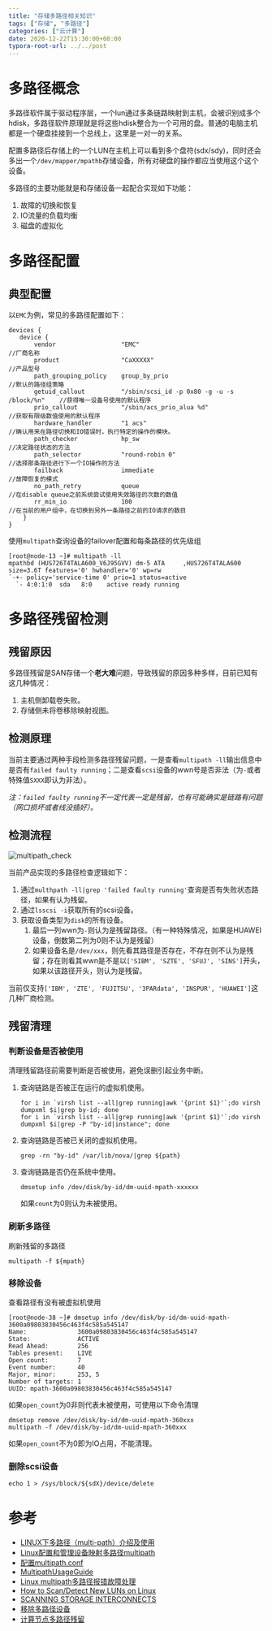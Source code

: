 ```yaml
---
title: "存储多路径相关知识"
tags: ["存储", "多路径"]
categories: ["云计算"]
date: 2020-12-22T15:30:00+08:00
typora-root-url: ../../post
---
```


# 多路径概念

多路径软件属于驱动程序层，一个lun通过多条链路映射到主机，会被识别成多个hdisk，多路径软件原理就是将这些hdisk整合为一个可用的盘。普通的电脑主机都是一个硬盘挂接到一个总线上，这里是一对一的关系。

配置多路径后存储上的一个LUN在主机上可以看到多个盘符(sdx/sdy)，同时还会多出一个`/dev/mapper/mpathb`存储设备，所有对硬盘的操作都应当使用这个这个设备。

多路径的主要功能就是和存储设备一起配合实现如下功能：

1. 故障的切换和恢复
2. IO流量的负载均衡
3. 磁盘的虚拟化

# 多路径配置

## 典型配置

以`EMC`为例，常见的多路径配置如下：

```shell
devices {
   device {                                    
       vendor                  "EMC"                                         //厂商名称
       product                 "CaXXXXX"                                     //产品型号
       path_grouping_policy    group_by_prio                                 //默认的路径组策略
       getuid_callout          "/sbin/scsi_id -p 0x80 -g -u -s /block/%n"    //获得唯一设备号使用的默认程序
       prio_callout            "/sbin/acs_prio_alua %d"                      //获取有限级数值使用的默认程序
       hardware_handler        "1 acs"                                       //确认用来在路径切换和IO错误时，执行特定的操作的模块。
       path_checker            hp_sw                                         //决定路径状态的方法
       path_selector           "round-robin 0"                               //选择那条路径进行下一个IO操作的方法
       failback                immediate                                     //故障恢复的模式
       no_path_retry           queue                                         //在disable queue之前系统尝试使用失效路径的次数的数值
       rr_min_io               100                                           //在当前的用户组中，在切换到另外一条路径之前的IO请求的数目
    }
}
```

使用`multipath`查询设备的failover配置和每条路径的优先级组

```shell
[root@node-13 ~]# multipath -ll
mpathbd (HUS726T4TALA600_V6J95GVV) dm-5 ATA     ,HUS726T4TALA600
size=3.6T features='0' hwhandler='0' wp=rw
`-+- policy='service-time 0' prio=1 status=active
  `- 4:0:1:0  sda   8:0    active ready running
```

# 多路径残留检测

## 残留原因

多路径残留是SAN存储一个**老大难**问题，导致残留的原因多种多样，目前已知有这几种情况：

1. 主机侧卸载卷失败。
2. 存储侧未将卷移除映射视图。

## 检测原理

当前主要通过两种手段检测多路径残留问题，一是查看`multipath -ll`输出信息中是否有`failed faulty running`；二是查看`scsi`设备的wwn号是否非法（为`-`或者特殊值`SXXX`即认为非法）。

*注：`failed faulty running`不一定代表一定是残留，也有可能确实是链路有问题（网口损坏或者线没插好）。*

## 检测流程

![multipath_check](/imgs/multipath_check.png)

当前产品实现的多路径检查逻辑如下：

1. 通过`multhpath -ll|grep 'failed faulty running'`查询是否有失败状态路径，如果有认为残留。
2. 通过`lsscsi -i`获取所有的scsi设备。
3. 获取设备类型为`disk`的所有设备。
   1. 最后一列wwn为`-`则认为是残留路径。（有一种特殊情况，如果是HUAWEI设备，倒数第二列为0则不认为是残留）
   2. 如果设备名是`/dev/xxx`，则先看其路径是否存在，不存在则不认为是残留；存在则看其wwn是不是以`['SIBM', 'SZTE', 'SFUJ', 'SINS']`开头，如果以该路径开头，则认为是残留。

当前仅支持`['IBM', 'ZTE', 'FUJITSU', '3PARdata', 'INSPUR', 'HUAWEI']`这几种厂商检测。

## 残留清理

### 判断设备是否被使用

清理残留路径前需要判断是否被使用，避免误删引起业务中断。

1. 查询链路是否被正在运行的虚拟机使用。

   ```shell
   for i in `virsh list --all|grep running|awk '{print $1}'`;do virsh dumpxml $i|grep by-id; done
   for i in `virsh list --all|grep running|awk '{print $1}'`;do virsh dumpxml $i|grep -P "by-id|instance"; done
   ```

2. 查询链路是否被已关闭的虚拟机使用。

   ```shell
   grep -rn "by-id" /var/lib/nova/|grep ${path}
   ```

3. 查询链路是否仍在系统中使用。

   ```shell
   dmsetup info /dev/disk/by-id/dm-uuid-mpath-xxxxxx
   ```

   如果`count`为0则认为未被使用。

### 刷新多路径

刷新残留的多路径

```shell
multipath -f ${mpath}
```

### 移除设备

查看路径有没有被虚拟机使用

```shell
[root@node-38 ~]# dmsetup info /dev/disk/by-id/dm-uuid-mpath-3600a09803830456c463f4c585a545147
Name:              3600a09803830456c463f4c585a545147
State:             ACTIVE
Read Ahead:        256
Tables present:    LIVE
Open count:        7
Event number:      40
Major, minor:      253, 5
Number of targets: 1
UUID: mpath-3600a09803830456c463f4c585a545147
```

如果`open_count`为0非则代表未被使用，可使用以下命令清理

```shell
dmsetup remove /dev/disk/by-id/dm-uuid-mpath-360xxx
multipath -f /dev/disk/by-id/dm-uuid-mpath-360xxx
```

如果`open_count`不为0即为IO占用，不能清理。

### 删除scsi设备

```shell
echo 1 > /sys/block/${sdX}/device/delete
```

# 参考

- [LINUX下多路径（multi-path）介绍及使用](https://blog.51cto.com/rootking/476212)
- [Linux配置和管理设备映射多路径multipath](https://www.cnblogs.com/lijiaman/p/13893346.html)
- [配置multipath.conf](https://access.redhat.com/documentation/zh-cn/red_hat_enterprise_linux/7/html/dm_multipath/config_file_devices)
- [MultipathUsageGuide](http://www.sourceware.org/lvm2/wiki/MultipathUsageGuide)
- [Linux multipath多路径报错故障处理](https://blog.csdn.net/qq_33211463/article/details/106783397)
- [How to Scan/Detect New LUNs on Linux](https://linoxide.com/storage/scandetect-luns-redhat-linux-outputs-remember/)
- [SCANNING STORAGE INTERCONNECTS](https://access.redhat.com/documentation/en-us/red_hat_enterprise_linux/5/html/online_storage_reconfiguration_guide/scanning-storage-interconnects)
- [移除多路径设备](https://elkano.org/blog/removing-multipath-device/)
- [计算节点多路径残留](https://easystack.atlassian.net/wiki/spaces/ESK/pages/85950818/multipath)

